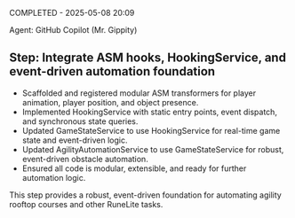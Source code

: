 COMPLETED - 2025-05-08 20:09

Agent: GitHub Copilot (Mr. Gippity)

## Step: Integrate ASM hooks, HookingService, and event-driven automation foundation

-   Scaffolded and registered modular ASM transformers for player animation, player position, and object presence.
-   Implemented HookingService with static entry points, event dispatch, and synchronous state queries.
-   Updated GameStateService to use HookingService for real-time game state and event-driven logic.
-   Updated AgilityAutomationService to use GameStateService for robust, event-driven obstacle automation.
-   Ensured all code is modular, extensible, and ready for further automation logic.

This step provides a robust, event-driven foundation for automating agility rooftop courses and other RuneLite tasks.
